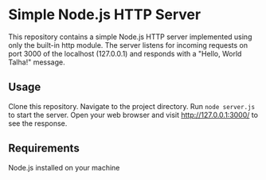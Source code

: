 # Simple Node.js HTTP Server
This repository contains a simple Node.js HTTP server implemented using only the built-in http module. The server listens for incoming requests on port 3000 of the localhost (127.0.0.1) and responds with a "Hello, World Talha!" message.

## Usage
Clone this repository.
Navigate to the project directory.
Run ``` node server.js ``` to start the server.
Open your web browser and visit http://127.0.0.1:3000/ to see the response.
## Requirements
Node.js installed on your machine